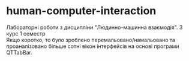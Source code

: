 # human-computer-interaction
Лабораторні роботи з дисципліни "Людинно-машинна взаємодія". 3 курс 1 семестр  
Якщо коротко, то було зроблено перемальовано/намальовано та проаналізовано більше сотні вікон інтерфейсів на основі програми QTTabBar.
